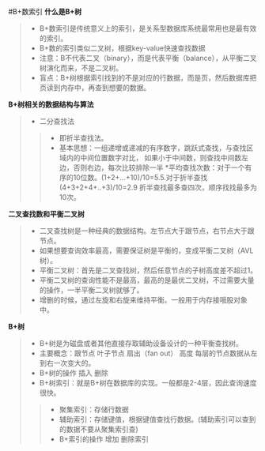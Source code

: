#B+数索引
**什么是B+树**
>* B+数索引是传统意义上的索引，是关系型数据库系统最常用也是最有效的索引。
>* B+数的索引类似二叉树，根据key-value快速查找数据
>* 注意：B不代表二叉（binary），而是代表平衡（balance），从平衡二叉树演化而来，不是二叉树。
>* 盲点：B+树根据索引找到的不是对应的行数据，而是页，然后数据库把页读到内存中，再查到想要的数据。

**B+树相关的数据结构与算法**
>* 二分查找法
>>* 即折半查找法。
>>* 基本思想：一组递增或递减的有序数字，跳跃式查找，与查找区域内的中间位置数字对比，
如果小于中间数，则查找中间数左边，否则右边，每次比较排除一半
>*平均查找次数：对于一个有序的10位数。(1+2+...+10)/10=5.5.对于折半查找(4+3+2+4+..+3)/10=2.9
折半查找最多查四次，顺序找找最多为10次。

**二叉查找数和平衡二叉树**
>* 二叉查找树是一种经典的数据结构。左节点大于跟节点，右节点大于跟节点。
>* 如果想要查询效率最高，需要保证树是平衡的，变成平衡二叉树（AVL树）。
>* 平衡二叉树：首先是二叉查找树，然后任意节点的子树高度差不超过1。
>* 平衡二叉树的查询性能不是最高，最高的是最优二叉树，不过需要大量的操作，一半平衡二叉树就够了。
>* 增删的时候，通过左旋和右旋来维持平衡。一般用于内存接哦股对象中。

**B+树**
>* B+树是为磁盘或者其他直接存取辅助设备设计的一种平衡查找树。
>* 主要概念：跟节点  叶子节点 扇出（fan out） 高度 
每层的节点数据从左到右一次变大的。
>* B+树的操作
插入 删除
>* B+树索引：就是B+树在数据库的实现。一般都是2-4层，因此查询速度很快。
>>* 聚集索引：存储行数据
>>* 辅助索引：存储键值，根据键值查找行数据。(辅助索引可以查到的数据不要从聚集索引查)
>>* B+索引的操作 增加 删除索引


